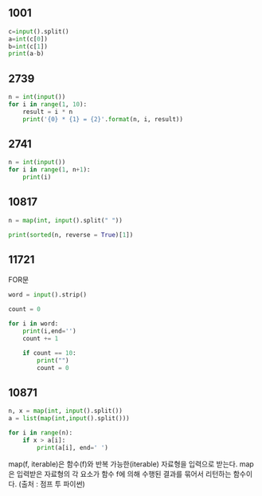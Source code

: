 ## 1001

```python
c=input().split()
a=int(c[0])
b=int(c[1])
print(a-b)
```

## 2739
```python
n = int(input())
for i in range(1, 10):
    result = i * n
    print('{0} * {1} = {2}'.format(n, i, result))
```
## 2741



```python
n = int(input())
for i in range(1, n+1):
    print(i)
```

## 10817


```python
n = map(int, input().split(" "))

print(sorted(n, reverse = True)[1])
```


## 11721

FOR문

```python
word = input().strip()

count = 0

for i in word:
    print(i,end='')
    count += 1

    if count == 10:
        print("")
        count = 0
```


## 10871

```python
n, x = map(int, input().split())
a = list(map(int,input().split()))

for i in range(n):
    if x > a[i]:
        print(a[i], end=' ')
```


map(f, iterable)은 함수(f)와 반복 가능한(iterable) 자료형을 입력으로 받는다. map은 입력받은 자료형의 각 요소가 함수 f에 의해 수행된 결과를 묶어서 리턴하는 함수이다. (출처 : 점프 투 파이썬)
